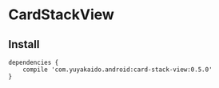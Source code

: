 # CardStackView

## Install
```
dependencies {
    compile 'com.yuyakaido.android:card-stack-view:0.5.0'
}
```
